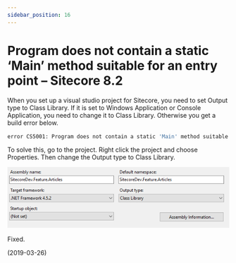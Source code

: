 ```yaml
---
sidebar_position: 16
---
```


# Program does not contain a static ‘Main’ method suitable for an entry point – Sitecore 8.2

When you set up a visual studio project for Sitecore, you need to set Output type to Class Library. If it is set to Windows Application or Console Application, you need to change it to Class Library. Otherwise you get a build error below.

```bash
error CS5001: Program does not contain a static 'Main' method suitable for an entry point
```

To solve this, go to the project. Right click the project and choose Properties. Then change the Output type to Class Library.

![img](./img/15/img-1.webp)

Fixed.

(2019-03-26)
